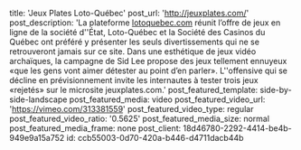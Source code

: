 title: 'Jeux Plates Loto-Québec'
post_url: 'http://jeuxplates.com/'
post_description: 'La plateforme [lotoquebec.com](https://portail.lotoquebec.com) réunit l’offre de jeux en ligne de la société d''État, Loto-Québec et la Société des Casinos du Québec ont préféré y présenter les seuls divertissements qui ne se retrouveront jamais sur ce site. Dans une esthétique de jeux vidéo archaïques, la campagne de Sid Lee propose des jeux tellement ennuyeux «que les gens vont aimer détester au point d’en parler». L''offensive qui se décline en prévisionnement invite les internautes à tester trois jeux «rejetés» sur le microsite jeuxplates.com.'
post_featured_template: side-by-side-landscape
post_featured_media: video
post_featured_video_url: 'https://vimeo.com/313381559'
post_featured_video_type: regular
post_featured_video_ratio: '0.5625'
post_featured_media_size: normal
post_featured_media_frame: none
post_client: 18d46780-2292-4414-be4b-949e9a15a752
id: ccb55003-0d70-420a-b446-d4711dacb44b
